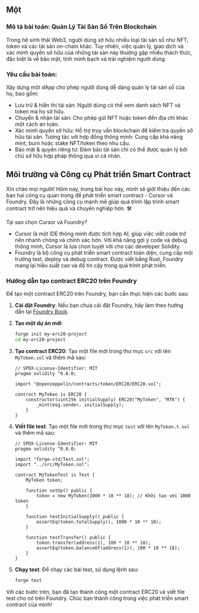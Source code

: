 ## Một 
### Mô tả bài toán: Quản Lý Tài Sản Số Trên Blockchain
Trong hệ sinh thái Web3, người dùng sở hữu nhiều loại tài sản số như NFT, token và các tài sản on-chain khác. Tuy nhiên, việc quản lý, giao dịch và xác minh quyền sở hữu của những tài sản này thường gặp nhiều thách thức, đặc biệt là về bảo mật, tính minh bạch và trải nghiệm người dùng.

### Yêu cầu bài toán:
Xây dựng một dApp cho phép người dùng dễ dàng quản lý tài sản số của họ, bao gồm:

* Lưu trữ & hiển thị tài sản: Người dùng có thể xem danh sách NFT và token mà họ sở hữu.
* Chuyển & nhận tài sản: Cho phép gửi NFT hoặc token đến địa chỉ khác một cách an toàn.
* Xác minh quyền sở hữu: Hỗ trợ truy vấn blockchain để kiểm tra quyền sở hữu tài sản.
Tương tác với hợp đồng thông minh: Cung cấp khả năng mint, burn hoặc stake NFT/token theo nhu cầu.
* Bảo mật & quyền riêng tư: Đảm bảo tài sản chỉ có thể được quản lý bởi chủ sở hữu hợp pháp thông qua ví cá nhân.

## Môi trường và Công cụ Phát triển Smart Contract

Xin chào mọi người! Hôm nay, trong bài học này, mình sẽ giới thiệu đến các bạn hai công cụ quan trọng để phát triển smart contract - Cursor và Foundry. Đây là những công cụ mạnh mẽ giúp quá trình lập trình smart contract trở nên hiệu quả và chuyên nghiệp hơn. 🛠️

Tại sao chọn Cursor và Foundry?
- Cursor là một IDE thông minh được tích hợp AI, giúp việc viết code trở nên nhanh chóng và chính xác hơn. Với khả năng gợi ý code và debug thông minh, Cursor là lựa chọn tuyệt vời cho các developer Solidity.
- Foundry là bộ công cụ phát triển smart contract toàn diện, cung cấp môi trường test, deploy và debug contract. Được viết bằng Rust, Foundry mang lại hiệu suất cao và độ tin cậy trong quá trình phát triển.


### Hướng dẫn tạo contract ERC20 trên Foundry

Để tạo một contract ERC20 trên Foundry, bạn cần thực hiện các bước sau:

1. **Cài đặt Foundry**: Nếu bạn chưa cài đặt Foundry, hãy làm theo hướng dẫn tại [Foundry Book](https://book.getfoundry.sh/).

2. **Tạo một dự án mới**:
   ```bash
   forge init my-erc20-project
   cd my-erc20-project
   ```

3. **Tạo contract ERC20**: Tạo một file mới trong thư mục `src` với tên `MyToken.sol` và thêm mã sau:
   ```solidity
   // SPDX-License-Identifier: MIT
   pragma solidity ^0.8.0;

   import "@openzeppelin/contracts/token/ERC20/ERC20.sol";

   contract MyToken is ERC20 {
       constructor(uint256 initialSupply) ERC20("MyToken", "MTK") {
           _mint(msg.sender, initialSupply);
       }
   }
   ```

4. **Viết file test**: Tạo một file mới trong thư mục `test` với tên `MyToken.t.sol` và thêm mã sau:
   ```solidity
   // SPDX-License-Identifier: MIT
   pragma solidity ^0.8.0;

   import "forge-std/Test.sol";
   import "../src/MyToken.sol";

   contract MyTokenTest is Test {
       MyToken token;

       function setUp() public {
           token = new MyToken(1000 * 10 ** 18); // Khởi tạo với 1000 token
       }

       function testInitialSupply() public {
           assertEq(token.totalSupply(), 1000 * 10 ** 18);
       }

       function testTransfer() public {
           token.transfer(address(1), 100 * 10 ** 18);
           assertEq(token.balanceOf(address(1)), 100 * 10 ** 18);
       }
   }
   ```

5. **Chạy test**: Để chạy các bài test, sử dụng lệnh sau:
   ```bash
   forge test
   ```

Với các bước trên, bạn đã tạo thành công một contract ERC20 và viết file test cho nó trên Foundry. Chúc bạn thành công trong việc phát triển smart contract của mình! 

